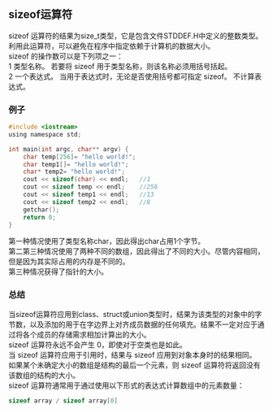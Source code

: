 ## sizeof运算符
sizeof 运算符的结果为size_t类型，它是包含文件STDDEF.H中定义的整数类型。   
利用此运算符，可以避免在程序中指定依赖于计算机的数据大小。   
sizeof 的操作数可以是下列项之一：    
1 类型名称。 若要将 sizeof 用于类型名称，则该名称必须用括号括起。    
2 一个表达式。 当用于表达式时，无论是否使用括号都可指定 sizeof。 不计算表达式。   
### 例子
```c
#include <iostream>
using namespace std;

int main(int argc, char** argv) {
	char temp[256]= "hello world!";
	char temp1[]= "hello world!";
	char* temp2= "hello world!";
	cout << sizeof(char) << endl;	//1
	cout << sizeof temp << endl;	//256
	cout << sizeof temp1 << endl;	//13
	cout << sizeof temp2 << endl;	//8
	getchar();
	return 0;
}
```
第一种情况使用了类型名称char，因此得出char占用1个字节。  
第二第三种情况使用了两种不同的数组，因此得出了不同的大小。尽管内容相同，但是因为其实际占用的内存是不同的。   
第三种情况获得了指针的大小。   
### 总结
当sizeof运算符应用到class、struct或union类型时，结果为该类型的对象中的字节数，以及添加的用于在字边界上对齐成员数据的任何填充。结果不一定对应于通过将各个成员的存储需求相加计算出的大小。   
sizeof 运算符永远不会产生 0，即使对于空类也是如此。    
当 sizeof 运算符应用于引用时，结果与 sizeof 应用到对象本身时的结果相同。   
如果某个未确定大小的数组是结构的最后一个元素，则 sizeof 运算符将返回没有该数组的结构的大小。   
sizeof 运算符通常用于通过使用以下形式的表达式计算数组中的元素数量：   
```c
sizeof array / sizeof array[0]    
```
